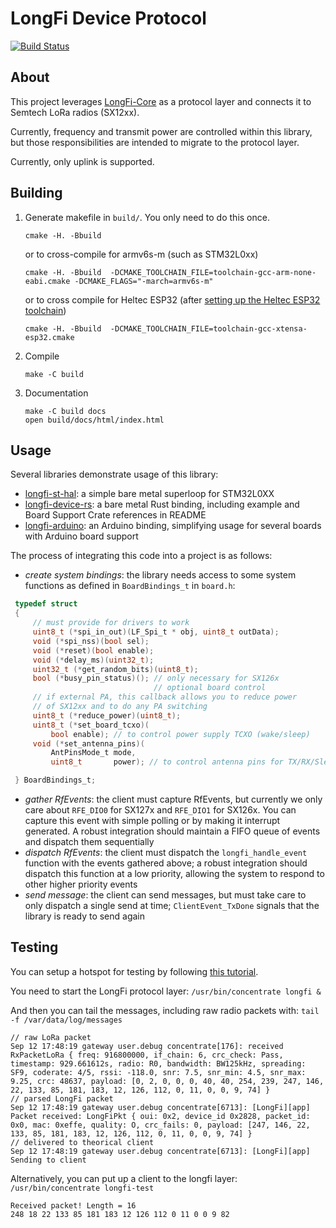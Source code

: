 # LongFi Device Protocol

[![Build Status](https://travis-ci.com/helium/longfi-device.svg?token=35YrBmyVB8LNrXzjrRop&branch=master)](https://travis-ci.com/helium/longfi-device)

## About

This project leverages [LongFi-Core](https://github.com/helium/longfi-core) as a protocol layer and connects it to Semtech LoRa radios (SX12xx).

Currently, frequency and transmit power are controlled within this library, but those responsibilities are intended to migrate to the protocol layer.

Currently, only uplink is supported.

## Building

1. Generate makefile in `build/`. You only need to do this once.
   ```Shell
   cmake -H. -Bbuild
   ```
   or to cross-compile for armv6s-m (such as STM32L0xx)
   ```Shell
   cmake -H. -Bbuild  -DCMAKE_TOOLCHAIN_FILE=toolchain-gcc-arm-none-eabi.cmake -DCMAKE_FLAGS="-march=armv6s-m"
   ```
   or to cross compile for Heltec ESP32 (after [setting up the Heltec ESP32 toolchain](https://docs.espressif.com/projects/esp-idf/en/release-v3.0/get-started/linux-setup.html))
   ```Shell
   cmake -H. -Bbuild  -DCMAKE_TOOLCHAIN_FILE=toolchain-gcc-xtensa-esp32.cmake
   ```
1. Compile
   ```Shell
   make -C build
   ```
1. Documentation
   ```Shell
   make -C build docs
   open build/docs/html/index.html
   ```


## Usage

Several libraries demonstrate usage of this library:
* [longfi-st-hal](https://github.com/helium/longfi-st-hal): a simple bare metal superloop for STM32L0XX
* [longfi-device-rs](https://github.com/helium/longfi-device-rs/): a bare metal Rust binding, including example and Board Support Crate references in README
* [longfi-arduino](https://github.com/helium/longfi-arduino): an Arduino binding, simplifying usage for several boards with Arduino board support

The process of integrating this code into a project is as follows:

* *create system bindings*: the library needs access to some system functions as defined in `BoardBindings_t` in `board.h`:
```C
 typedef struct
 {
     // must provide for drivers to work
     uint8_t (*spi_in_out)(LF_Spi_t * obj, uint8_t outData);
     void (*spi_nss)(bool sel);
     void (*reset)(bool enable);
     void (*delay_ms)(uint32_t);
     uint32_t (*get_random_bits)(uint8_t);
     bool (*busy_pin_status)(); // only necessary for SX126x
                                // optional board control
     // if external PA, this callback allows you to reduce power
     // of SX12xx and to do any PA switching
     uint8_t (*reduce_power)(uint8_t);
     uint8_t (*set_board_tcxo)(
         bool enable); // to control power supply TCXO (wake/sleep)
     void (*set_antenna_pins)(
         AntPinsMode_t mode,
         uint8_t       power); // to control antenna pins for TX/RX/Sleep

 } BoardBindings_t;
```
* *gather RfEvents*: the client must capture RfEvents, but currently we only care about `RFE_DIO0` for SX127x and `RFE_DIO1` for SX126x. You can capture this event with simple polling or by making it interrupt generated. A robust integration should maintain a FIFO queue of events and dispatch them sequentially
* *dispatch RfEvents*: the client must dispatch the `longfi_handle_event` function with the events gathered above; a robust integration should dispatch this function at a low priority, allowing the system to respond to other higher priority events
* *send message*: the client can send messages, but must take care to only dispatch a single send at time; `ClientEvent_TxDone` signals that the library is ready to send again

## Testing

You can setup a hotspot for testing by following [this tutorial](https://developer.helium.com/hotspot/developer-setup).

You need to start the LongFi protocol layer: `/usr/bin/concentrate longfi &`

And then you can tail the messages, including raw radio packets with: `tail -f /var/data/log/messages`

```
// raw LoRa packet
Sep 12 17:48:19 gateway user.debug concentrate[176]: received RxPacketLoRa { freq: 916800000, if_chain: 6, crc_check: Pass, timestamp: 929.661612s, radio: R0, bandwidth: BW125kHz, spreading: SF9, coderate: 4/5, rssi: -118.0, snr: 7.5, snr_min: 4.5, snr_max: 9.25, crc: 48637, payload: [0, 2, 0, 0, 0, 40, 40, 254, 239, 247, 146, 22, 133, 85, 181, 183, 12, 126, 112, 0, 11, 0, 0, 9, 74] }
// parsed LongFi packet
Sep 12 17:48:19 gateway user.debug concentrate[6713]: [LongFi][app] Packet received: LongFiPkt { oui: 0x2, device_id 0x2828, packet_id: 0x0, mac: 0xeffe, quality: O, crc_fails: 0, payload: [247, 146, 22, 133, 85, 181, 183, 12, 126, 112, 0, 11, 0, 0, 9, 74] }
// delivered to theorical client
Sep 12 17:48:19 gateway user.debug concentrate[6713]: [LongFi][app] Sending to client
```

Alternatively, you can put up a client to the longfi layer: ` /usr/bin/concentrate longfi-test`
```
Received packet! Length = 16
248 18 22 133 85 181 183 12 126 112 0 11 0 0 9 82 
```
